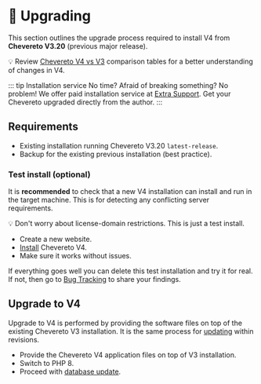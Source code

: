 # 🚀 Upgrading

This section outlines the upgrade process required to install V4 from **Chevereto V3.20** (previous major release).

💡 Review [Chevereto V4 vs V3](../../introduction/returning/welcome-back.md#chevereto-v4-vs-v3) comparison tables for a better understanding of changes in V4.

::: tip Installation service
No time? Afraid of breaking something? No problem! We offer paid installation service at [Extra Support](https://chevereto.com/support). Get your Chevereto upgraded directly from the author.
:::

## Requirements

* Existing installation running Chevereto V3.20 `latest-release`.
* Backup for the existing previous installation (best practice).

### Test install (optional)

It is **recommended** to check that a new V4 installation can install and run in the target machine. This is for detecting any conflicting server requirements.

💡 Don't worry about license-domain restrictions. This is just a test install.

* Create a new website.
* [Install](installation.md) Chevereto V4.
* Make sure it works without issues.

If everything goes well you can delete this test installation and try it for real. If not, then go to [Bug Tracking](https://chv.to/bug-tracking) to share your findings.

## Upgrade to V4

Upgrade to V4 is performed by providing the software files on top of the existing Chevereto V3 installation. It is the same process for [updating](updating.md) within revisions.

* Provide the Chevereto V4 application files on top of V3 installation.
* Switch to PHP 8.
* Proceed with [database update](updating.md##database-update).
